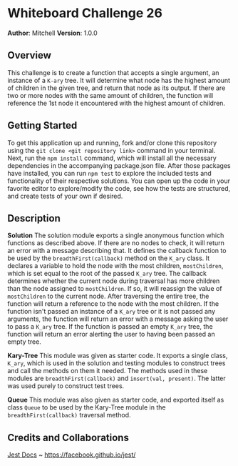 # Whiteboard Challenge 26

**Author**: Mitchell
**Version**: 1.0.0

## Overview
This challenge is to create a function that accepts a single argument, an instance of a `K-ary` tree. It will determine what node has the highest amount of children in the given tree, and return that node as its output. If there are two or more nodes with the same amount of children, the function will reference the 1st node it encountered with the highest amount of children.

## Getting Started
To get this application up and running, fork and/or clone this repository using the `git clone <git repository link>` command in your terminal. Next, run the `npm install` command, which will install all the necessary dependencies in the accompanying package.json file. After those packages have installed, you can run `npm test` to explore the included tests and functionality of their respective solutions. You can open up the code in your favorite editor to explore/modify the code, see how the tests are structured, and create tests of your own if desired.

## Description
**Solution**
The solution module exports a single anonymous function which functions as described above. If there are no nodes to check, it will return an error with a message describing that. It defines the callback function to be used by the `breadthFirst(callback)` method on the `K_ary` class. It declares a variable to hold the node with the most children, `mostChildren`, which is set equal to the root of the passed `K_ary` tree. The callback determines whether the current node during traversal has more children than the node assigned to `mostChildren`. If so, it will reassign the value of `mostChildren` to the current node. After traversing the entire tree, the function will return a reference to the node with the most children. If the function isn't passed an instance of a `K_ary` tree or it is not passed any arguments, the function will return an error with a message asking the user to pass a `K_ary` tree. If the function is passed an empty `K_ary` tree, the function will return an error alerting the user to having been passed an empty tree.

**Kary-Tree**
This module was given as starter code. It exports a single class, `K_ary`, which is used in the solution and testing modules to construct trees and call the methods on them it needed. The methods used in these modules are `breadthFirst(callback)` and `insert(val, present)`. The latter was used purely to construct test trees.

**Queue**
This module was also given as starter code, and exported itself as class `Queue` to be used by the Kary-Tree module in the `breadthFirst(callback)` traversal method.

## Credits and Collaborations
[Jest Docs](https://facebook.github.io/jest/) ~ https://facebook.github.io/jest/

